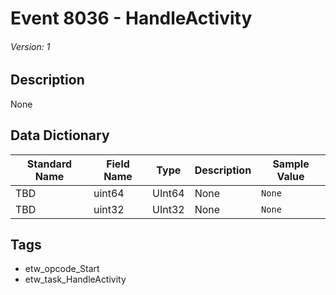# Event 8036 - HandleActivity
###### Version: 1

## Description
None

## Data Dictionary
|Standard Name|Field Name|Type|Description|Sample Value|
|---|---|---|---|---|
|TBD|uint64|UInt64|None|`None`|
|TBD|uint32|UInt32|None|`None`|

## Tags
* etw_opcode_Start
* etw_task_HandleActivity